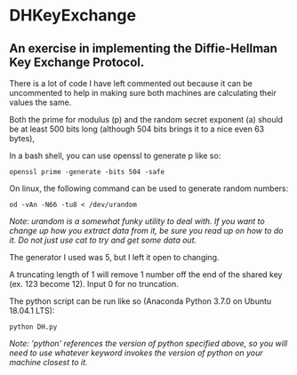 # DHKeyExchange
## An exercise in implementing the Diffie-Hellman Key Exchange Protocol.

There is a lot of code I have left commented out because it can be uncommented to help in making sure both machines are calculating their values the same.

Both the prime for modulus (p) and the random secret exponent (a) should be at least 500 bits long (although 504 bits brings it to a nice even 63 bytes),

In a bash shell, you can use openssl to generate p like so:
    
`openssl prime -generate -bits 504 -safe`

On linux, the following command can be used to generate random numbers:

`od -vAn -N66 -tu8 < /dev/urandom`

_Note: urandom is a somewhat funky utility to deal with. If you want to change up how you extract data from it, be sure you read up on how to do it. Do not just use cat to try and get some data out._

The generator I used was 5, but I left it open to changing.

A truncating length of 1 will remove 1 number off the end of the shared key (ex. 123 become 12). Input 0 for no truncation.

The python script can be run like so (Anaconda Python 3.7.0 on Ubuntu 18.04.1 LTS):

`python DH.py`

_Note: 'python' references the version of python specified above, so you will need to use whatever keyword invokes the version of python on your machine closest to it._